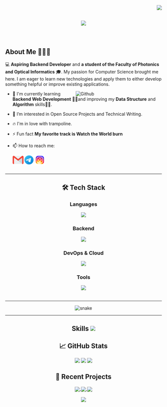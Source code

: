 <img align="right" src="https://visitor-badge.laobi.icu/badge?page_id=jean.jean" />

<h1 align="center">
    <img src="https://readme-typing-svg.herokuapp.com/?font=Righteous&size=35&center=true&vCenter=true&width=700&height=70&duration=4000&lines=Hi+There!+👋+I'm+Evgeniy+Pochekutov!;" />
</h1>

<br>

<h2> About Me 👱🏻‍♂️‍</h2>

 💻 **Aspiring Backend Developer** and **a student of the Faculty of Photonics and Optical Informatics** 🎓. My passion for Computer Science brought me here. I am eager to learn new technologies and apply them to either develop something helpful or improve existing applications.
 
<img width="55%" align="right" alt="Github" src="https://raw.githubusercontent.com/onimur/.github/master/.resources/git-header.svg" />

-  🔭 I'm currently learning **Backend Web Development** 🙋‍♂️and improving my **Data Structure** and **Algorithm** skills👨‍💻.
  
-  👀 I’m interested in Open Source Projects and Technical Writing.

-  🔥 I'm in love with trampoline.
  
-  ⚡ Fun fact **My favorite track is Watch the World burn**

- 📫 How to reach me:
  
  <a href="https://evgenijpocekutov6@gmail.com">
    <img align="left" width="35px" src="https://github.com/jean-cih/jean/blob/main/Assets/Gmail.svg" />
  </a> &nbsp;&nbsp;
  <a href="https://t.me/jean_key">
    <img align="left" width="35px" src="https://github.com/jean-cih/jean/blob/main/Assets/Telegram.svg" />
  </a> &nbsp;&nbsp;
  <a href="https://www.instagram.com/jean_cih?igsh=OGFyemM1c2xxMnpn">
    <img align="left" width="35px" src="https://github.com/jean-cih/jean/blob/main/Assets/Instagram.svg" />
  </a> &nbsp;&nbsp;

<br>

  <hr/>
 
<h2 align="center">🛠️ Tech Stack</h2>
<div align="center">
  <h3>Languages</h3>
  <img src="https://skillicons.dev/icons?i=c,cs,python,bash" />
  
  <h3>Backend</h3>
  <img src="https://skillicons.dev/icons?i=dotnet,flask,redis,kafka,postgres,mysql,sqlite" />
  
  <h3>DevOps & Cloud</h3>
  <img src="https://skillicons.dev/icons?i=docker,kubernetes,aws,jenkins,grafana,prometheus" />
  
  <h3>Tools</h3>
  <img src="https://skillicons.dev/icons?i=git,github,gitlab,vscode,visualstudio,neovim,linux" />
</div>

<br/>
<hr/>

<div align="center">
 <img width="800" height="200" src="Assets/github-snake.svg" alt="snake"/>
</div>

<hr/>

<h2 align="center"> Skills <img src = "https://media2.giphy.com/media/QssGEmpkyEOhBCb7e1/giphy.gif?cid=ecf05e47a0n3gi1bfqntqmob8g9aid1oyj2wr3ds3mg700bl&rid=giphy.gif" width = 32> 
</h2>

<h2 align="center">📈 GitHub Stats</h2>
<div align="center">
  <img height="180em" src="https://github-readme-stats.vercel.app/api?username=jean-cih&show_icons=true&theme=radical" />
  <img height="180em" src="https://github-readme-stats.vercel.app/api/top-langs/?username=jean-cih&layout=compact&theme=radical" />
  <img src="https://github-readme-streak-stats.herokuapp.com/?user=jean-cih&theme=radical" />
</div>

<h2 align="center">🎯 Recent Projects</h2>
<div align="center">
  <a href="https://github.com/jean-cih/project1">
    <img align="center" src="https://github-readme-stats.vercel.app/api/pin/?username=jean-cih&repo=MyDecimal&theme=radical" />
  </a>
  <a href="https://github.com/jean-cih/project2">
    <img align="center" src="https://github-readme-stats.vercel.app/api/pin/?username=jean-cih&repo=ModelingOfLenses&theme=radical" />
  </a>
    <a href="https://github.com/jean-cih/project2">
    <img align="center" src="https://github-readme-stats.vercel.app/api/pin/?username=jean-cih&repo=DataScienceBootcamp&theme=radical" />
  </a>
</div>
<br>
<div align="center">
  <a href="https://github.com/jean-cih?tab=repositories">
    <img src="https://capsule-render.vercel.app/api?type=venom&height=200&section=footer&text=Explore+My+Repositories&fontSize=30&fontColor=36BCF7&animation=twinkling" />
  </a>
</div>
